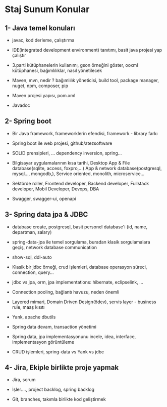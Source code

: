 # Staj Sunum Konular

## 1- Java temel konuları

* javac, kod derleme, çalıştırma

* IDE(integrated development environment) tanıtımı, basit java projesi yap çalıştır

* 3.parti kütüphanelerin kullanımı, gson örneğini göster, ooxml kütüphanesi, bağımlılıklar, nasıl yönetilecek

* Maven, mvn, nedir ? bağımlılık yöneticisi, build tool, package manager, nuget, npm, composer, pip

* Maven projesi yapısı, pom.xml

* Javadoc




## 2- Spring boot

* Bir Java framework, frameworklerin efendisi, framework - library farkı

* Spring boot ile web projesi, github/atezsoftware

* SOLID prensipleri, ... dependency inversion, spring...

* Bilgisayar uygulamalarının kısa tarihi, Desktop App & File database(sqlite, access, foxpro,...) App & network database(postgresql, mysql..., mongodb,), Service oriented, monolith, microservice...

* Sektörde roller, Frontend developer, Backend developer, Fullstack developer, Mobil Developer, Devops, DBA

* Swagger, swagger-ui, openapi





## 3- Spring data jpa & JDBC

* database create, postgresql, basit personel database'i (id, name, departman, salary)

* spring-data-jpa ile temel sorgulama, buradan klasik sorgulamalara geçiş, network database communication

* show-sql, ddl-auto

* Klasik bir jdbc örneği, crud işlemleri, database operasyon süreci, connection, query...

* jdbc vs jpa, orm, jpa implementations: hibernate, eclipselink, ...

* Connection pooling, bağlantı havuzu, neden önemli

* Layered mimari, Domain Driven Design(ödev), servis layer - business rule, maaş kısıtı

* Yank, apache dbutils

* Spring data devam, transaction yönetimi

* Spring data, jpa implementasyonunu incele, idea, interface, implementasyon görüntüleme

* CRUD işlemleri, spring-data vs Yank vs jdbc




## 4- Jira, Ekiple birlikte proje yapmak

* Jira, scrum

* İşler...., project backlog, spring backlog

* Git, branches, takımla birlikte kod geliştirmek















